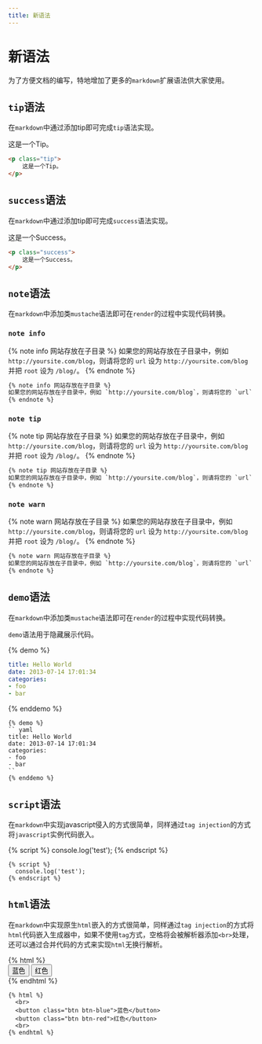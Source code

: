 ```yaml
---
title: 新语法
---
```


# 新语法

为了方便文档的编写，特地增加了更多的`markdown`扩展语法供大家使用。

## `tip`语法 

在`markdown`中通过添加tip即可完成`tip`语法实现。

<p class="tip">
    这是一个Tip。
</p>


```html
<p class="tip">
    这是一个Tip。
</p>
```

## `success`语法

在`markdown`中通过添加tip即可完成`success`语法实现。

<p class="success">
    这是一个Success。
</p>


```html
<p class="success">
    这是一个Success。
</p>
```
## `note`语法

在`markdown`中添加类`mustache`语法即可在`render`的过程中实现代码转换。

### `note info`

{% note info 网站存放在子目录 %}
如果您的网站存放在子目录中，例如 `http://yoursite.com/blog`，则请将您的 `url` 设为 `http://yoursite.com/blog` 并把 `root` 设为 `/blog/`。
{% endnote %}


``` html
{% note info 网站存放在子目录 %}
如果您的网站存放在子目录中，例如 `http://yoursite.com/blog`，则请将您的 `url` 设为 `http://yoursite.com/blog` 并把 `root` 设为 `/blog/`。
{% endnote %}
```

### `note tip`

{% note tip 网站存放在子目录 %}
如果您的网站存放在子目录中，例如 `http://yoursite.com/blog`，则请将您的 `url` 设为 `http://yoursite.com/blog` 并把 `root` 设为 `/blog/`。
{% endnote %}

``` html
{% note tip 网站存放在子目录 %}
如果您的网站存放在子目录中，例如 `http://yoursite.com/blog`，则请将您的 `url` 设为 `http://yoursite.com/blog` 并把 `root` 设为 `/blog/`。
{% endnote %}
```
### `note warn`

{% note warn 网站存放在子目录 %}
如果您的网站存放在子目录中，例如 `http://yoursite.com/blog`，则请将您的 `url` 设为 `http://yoursite.com/blog` 并把 `root` 设为 `/blog/`。
{% endnote %}

``` html
{% note warn 网站存放在子目录 %}
如果您的网站存放在子目录中，例如 `http://yoursite.com/blog`，则请将您的 `url` 设为 `http://yoursite.com/blog` 并把 `root` 设为 `/blog/`。
{% endnote %}
```

## `demo`语法

在`markdown`中添加类`mustache`语法即可在`render`的过程中实现代码转换。

`demo`语法用于隐藏展示代码。

{% demo %}
``` yaml
title: Hello World
date: 2013-07-14 17:01:34
categories:
- foo
- bar
```
{% enddemo %}

```
{% demo %}
`` yaml
title: Hello World
date: 2013-07-14 17:01:34
categories:
- foo
- bar
``
{% enddemo %}
```

## `script`语法

在`markdown`中实现javascript侵入的方式很简单，同样通过`tag injection`的方式将`javascript`实例代码嵌入。

{% script %}
console.log('test');
{% endscript %}

```
{% script %}
  console.log('test');
{% endscript %}
```

## `html`语法

在`markdown`中实现原生`html`嵌入的方式很简单，同样通过`tag injection`的方式将`html`代码嵌入生成器中，如果不使用`tag`方式，空格将会被解析器添加`<br>`处理，还可以通过合并代码的方式来实现`html`无换行解析。

{% html %}
<br>
<button class="btn btn-blue">蓝色</button>
<button class="btn btn-red">红色</button>
<br>
{% endhtml %}

```
{% html %}
  <br>
  <button class="btn btn-blue">蓝色</button>
  <button class="btn btn-red">红色</button>
  <br>
{% endhtml %}
```

